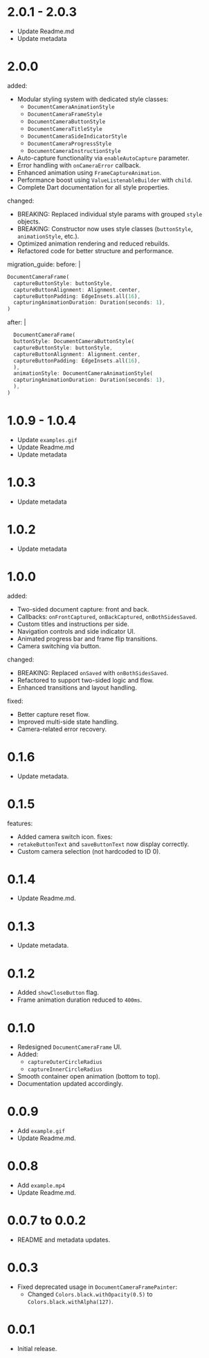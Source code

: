 # 2.0.1 - 2.0.3
- Update Readme.md
- Update metadata

# 2.0.0
added:
- Modular styling system with dedicated style classes:
  - `DocumentCameraAnimationStyle`
  - `DocumentCameraFrameStyle`
  - `DocumentCameraButtonStyle`
  - `DocumentCameraTitleStyle`
  - `DocumentCameraSideIndicatorStyle`
  - `DocumentCameraProgressStyle`
  - `DocumentCameraInstructionStyle`
- Auto-capture functionality via `enableAutoCapture` parameter.
- Error handling with `onCameraError` callback.
- Enhanced animation using `FrameCaptureAnimation`.
- Performance boost using `ValueListenableBuilder` with `child`.
- Complete Dart documentation for all style properties.

changed:
- BREAKING: Replaced individual style params with grouped `style` objects.
- BREAKING: Constructor now uses style classes (`buttonStyle`, `animationStyle`, etc.).
- Optimized animation rendering and reduced rebuilds.
- Refactored code for better structure and performance.

migration_guide:
before: |
```dart
DocumentCameraFrame(
  captureButtonStyle: buttonStyle,
  captureButtonAlignment: Alignment.center,
  captureButtonPadding: EdgeInsets.all(16),
  capturingAnimationDuration: Duration(seconds: 1),
)
```
after: |
```dart
  DocumentCameraFrame(
  buttonStyle: DocumentCameraButtonStyle(
  captureButtonStyle: buttonStyle,
  captureButtonAlignment: Alignment.center,
  captureButtonPadding: EdgeInsets.all(16),
  ),
  animationStyle: DocumentCameraAnimationStyle(
  capturingAnimationDuration: Duration(seconds: 1),
  ),
)
```

# 1.0.9 - 1.0.4
- Update `examples.gif`
- Update Readme.md
- Update metadata

# 1.0.3
- Update metadata

# 1.0.2
- Update metadata

# 1.0.0
added:
- Two-sided document capture: front and back.
- Callbacks: `onFrontCaptured`, `onBackCaptured`, `onBothSidesSaved`.
- Custom titles and instructions per side.
- Navigation controls and side indicator UI.
- Animated progress bar and frame flip transitions.
- Camera switching via button.

changed:
- BREAKING: Replaced `onSaved` with `onBothSidesSaved`.
- Refactored to support two-sided logic and flow.
- Enhanced transitions and layout handling.

fixed:
- Better capture reset flow.
- Improved multi-side state handling.
- Camera-related error recovery.

# 0.1.6
- Update metadata.

# 0.1.5
features:
- Added camera switch icon.
  fixes:
- `retakeButtonText` and `saveButtonText` now display correctly.
- Custom camera selection (not hardcoded to ID 0).

# 0.1.4
- Update Readme.md.

# 0.1.3
- Update metadata.

# 0.1.2
- Added `showCloseButton` flag.
- Frame animation duration reduced to `400ms`.

# 0.1.0
- Redesigned `DocumentCameraFrame` UI.
- Added:
  - `captureOuterCircleRadius`
  - `captureInnerCircleRadius`
- Smooth container open animation (bottom to top).
- Documentation updated accordingly.

# 0.0.9
- Add `example.gif`
- Update Readme.md.

# 0.0.8
- Add `example.mp4`
- Update Readme.md.

# 0.0.7 to 0.0.2
- README and metadata updates.

# 0.0.3
- Fixed deprecated usage in `DocumentCameraFramePainter`:
  - Changed `Colors.black.withOpacity(0.5)` to `Colors.black.withAlpha(127)`.

# 0.0.1
- Initial release.
